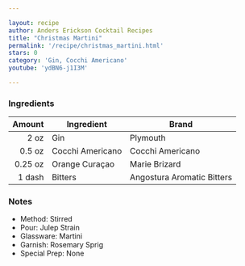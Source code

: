 ```yaml
---

layout: recipe
author: Anders Erickson Cocktail Recipes
title: "Christmas Martini"
permalink: '/recipe/christmas_martini.html'
stars: 0
category: 'Gin, Cocchi Americano'
youtube: 'ydBN6-j1I3M'

---
```


### Ingredients

| Amount  | Ingredient               | Brand           |
| ------: | ---------------- | -------------------------- |
|    2 oz | Gin              | Plymouth                   |
|  0.5 oz | Cocchi Americano | Cocchi Americano           |
| 0.25 oz | Orange Curaçao   | Marie Brizard              |
|  1 dash | Bitters          | Angostura Aromatic Bitters |

### Notes

- Method: Stirred
- Pour: Julep Strain
- Glassware: Martini
- Garnish: Rosemary Sprig
- Special Prep: None


